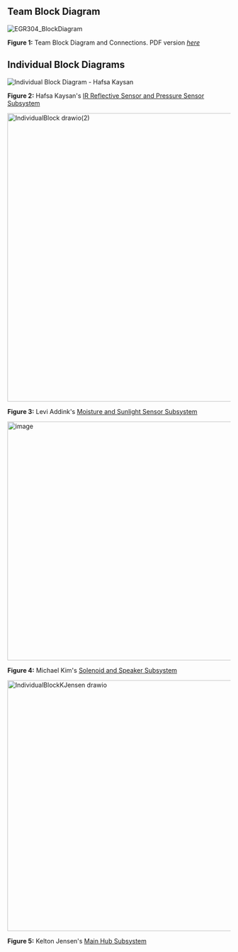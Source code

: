 ## Team Block Diagram

![EGR304_BlockDiagram](https://github.com/user-attachments/assets/a13ce594-81ad-42e7-a76c-3e93f7c38cac)


**Figure 1:** Team Block Diagram and Connections. PDF version [*here*](https://github.com/user-attachments/files/23169693/EGR304_BlockDiagram.pdf)


## Individual Block Diagrams
   
![Individual Block Diagram - Hafsa Kaysan](https://github.com/user-attachments/assets/68446eef-9c85-439c-91f2-38c06625a7d2)

**Figure 2:** Hafsa Kaysan's [IR Reflective Sensor and Pressure Sensor Subsystem](https://hfsksn.github.io/01-Block-Diagram/Block-Diagram/)


<img width="701" height="651" alt="IndividualBlock drawio(2)" src="https://github.com/user-attachments/assets/b9a94b49-cf8b-4e9f-b243-70ce703b8647" />

**Figure 3:** Levi Addink's [Moisture and Sunlight Sensor Subsystem](https://blobiathan.github.io/01-Block-Diagram/Block-Diagram/)


<img width="718" height="539" alt="image" src="https://github.com/user-attachments/assets/f4809ac9-ff4d-4041-b146-b9e10a71be04" />

**Figure 4:** Michael Kim's [Solenoid and Speaker Subsystem](https://mjkim21-dev.github.io/01-Block-Diagram/Block-Diagram/)



<img width="1096" height="566" alt="IndividualBlockKJensen drawio" src="https://github.com/user-attachments/assets/9cb3d08f-1d7d-4577-a411-75ddedfb1be7" />


**Figure 5:** Kelton Jensen's [Main Hub Subsystem](https://kjensen37.github.io/EGR304DataSheetKeltonJensen.github.io/01-Block-Diagram/Block-Diagram)
